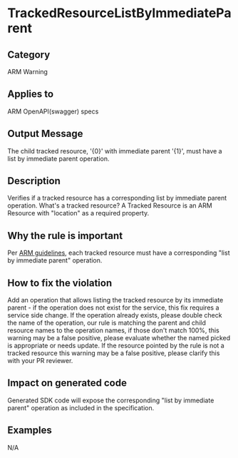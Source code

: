 # TrackedResourceListByImmediateParent

## Category

ARM Warning

## Applies to

ARM OpenAPI(swagger) specs

## Output Message

The child tracked resource, '{0}' with immediate parent '{1}', must have a list by immediate parent operation.

## Description

Verifies if a tracked resource has a corresponding list by immediate parent operation.
What's a tracked resource? A Tracked Resource is an ARM Resource with "location" as a required property.

## Why the rule is important

Per [ARM guidelines](https://github.com/Azure/azure-resource-manager-rpc/blob/master/v1.0/resource-api-reference.md), each tracked resource must have a corresponding "list by immediate parent" operation.

## How to fix the violation

Add an operation that allows listing the tracked resource by its immediate parent - if the operation does not exist for the service, this fix requires a service side change. If the operation already exists, please double check the name of the operation, our rule is matching the parent and child resource names to the operation names, if those don't match 100%, this warning may be a false positive, please evaluate whether the named picked is appropriate or needs update.
If the resource pointed by the rule is not a tracked resource this warning may be a false positive, please clarify this with your PR reviewer.

## Impact on generated code

Generated SDK code will expose the corresponding "list by immediate parent" operation as included in the specification.

## Examples

N/A
